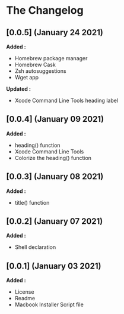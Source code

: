 # The Changelog

## [0.0.5] (January 24 2021)

**Added :**
- Homebrew package manager
- Homebrew Cask
- Zsh autosuggestions
- Wget app

**Updated :**

- Xcode Command Line Tools heading label


## [0.0.4] (January 09 2021)

**Added :**

- heading() function
- Xcode Command Line Tools
- Colorize the heading() function


## [0.0.3] (January 08 2021)

**Added :**

- title() function


## [0.0.2] (January 07 2021)

**Added :**

- Shell declaration


## [0.0.1] (January 03 2021)

**Added :**

- License
- Readme
- Macbook Installer Script file


